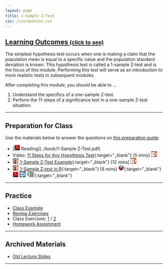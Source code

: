 ```yaml
---
layout: page
title: 1-Sample Z-Test
css: /css/modules.css
---
```


<div class="panel-group-ILOs">
  <div class="panel panel-default">
    <div class="panel-heading">
      <h2 class="panel-title">
        <a data-toggle="collapse" href="#ILOs">Learning Outcomes <small>(click to see)</small></a>
      </h2>
    </div>
    <div id="ILOs" class="panel-collapse collapse">
      <div class="panel-body">
The simplest hypothesis test occurs when one is making a claim that the population mean is equal to a specific value and the population standard deviation is known.  This hypothesis test is called a 1-sample Z-test and is the focus of this module.  Performing this test will serve as an introduction to more realistic tests in subsequent modules.

<p>After completing this module, you should be able to ...</p>

<ol>
  <li>Understand the specifics of a one-sample Z-test.</li>
  <li>Perform the 11-steps of a significance test in a one-sample Z-test situation.</li>
</ol>
      </div>
    </div>
  </div>
</div>

----

## Preparation for Class

Use the materials below to answer the questions on [this preparation guide](1SampleZ_Prep).

* [![PDF](../img/pdf.png) Reading](../book/1-Sample Z-Test.pdf)
* Video: [11 Steps for Any Hypothesis Test](https://vimeo.com/user45324800/hotest-11steps){:target="_blank"} [5 mins] [![PowerPoint](../img/ppt.png)](1SampleZ_PPT1.pptx)
* [![Vimeo](../img/dhovid.png) 1-Sample Z-Test Example](https://vimeo.com/user45324800/ztest-ex1){:target="_blank"} [12 mins] [![PowerPoint](../img/ppt.png)](1SampleZ_PPT2.pptx)
* [![Vimeo](../img/dhovid.png) 1-Sample Z-test in R](https://vimeo.com/user45324800/ztest){:target="_blank"} [6 mins] [![Web](../img/web.png)](1SampleZ_RHO.html){:target="_blank"}  [![PDF](../img/pdf.png)](1SampleZ_RHO.pdf) [![MSWord](../img/word.png)](1SampleZ_RHO.docx)  [![R](../img/Rlogo.png)](1SampleZ_RHO.R){:target="_blank"}

----

## Practice

* [Class Example](1SampleZ_CExmpl)
* [Review Exercises](1SampleZ_RevEx)
* Class Exercises: [1](1SampleZ_CE1) / [2](1SampleZ_CE2)
* [Homework Assignment](1SampleZ_HW)

----

## Archived Materials

* [Old Lecture Slides](1SampleZ_PPT_old.pptx)

----

